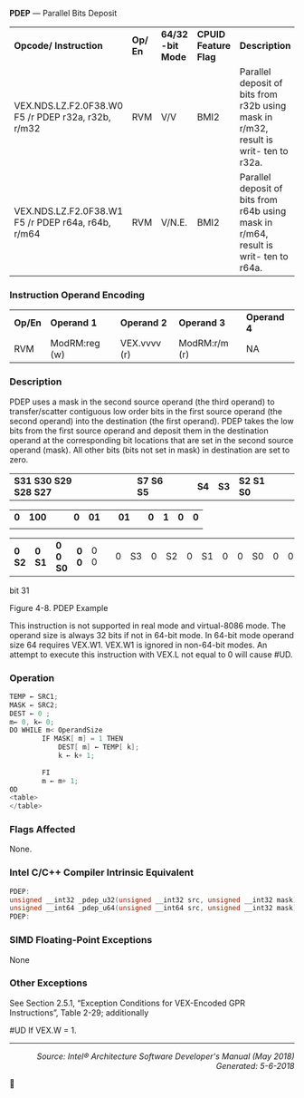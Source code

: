 <b>PDEP</b> —  Parallel Bits Deposit
<table>
	<tr>
		<td><b>Opcode/ Instruction</b></td>
		<td><b>Op/ En</b></td>
		<td><b>64/32 -bit Mode</b></td>
		<td><b>CPUID Feature Flag</b></td>
		<td><b>Description</b></td>
	</tr>
	<tr>
		<td>VEX.NDS.LZ.F2.0F38.W0 F5 /r PDEP r32a, r32b, r/m32</td>
		<td>RVM</td>
		<td>V/V</td>
		<td>BMI2</td>
		<td>Parallel deposit of bits from r32b using mask in r/m32, result is writ- ten to r32a.</td>
	</tr>
	<tr>
		<td>VEX.NDS.LZ.F2.0F38.W1 F5 /r PDEP r64a, r64b, r/m64</td>
		<td>RVM</td>
		<td>V/N.E.</td>
		<td>BMI2</td>
		<td>Parallel deposit of bits from r64b using mask in r/m64, result is writ- ten to r64a.</td>
	</tr>
</table>


### Instruction Operand Encoding
<table>
	<tr>
		<td><b>Op/En</b></td>
		<td><b>Operand 1</b></td>
		<td><b>Operand 2</b></td>
		<td><b>Operand 3</b></td>
		<td><b>Operand 4</b></td>
	</tr>
	<tr>
		<td>RVM</td>
		<td>ModRM:reg (w)</td>
		<td>VEX.vvvv (r)</td>
		<td>ModRM:r/m (r)</td>
		<td>NA</td>
	</tr>
</table>


### Description
PDEP uses a mask in the second source operand (the third operand) to transfer/scatter contiguous low order bits in
the first source operand (the second operand) into the destination (the first operand). PDEP takes the low bits from
the first source operand and deposit them in the destination operand at the corresponding bit locations that are set
in the second source operand (mask). All other bits (bits not set in mask) in destination are set to zero.
<table>
	<tr>
		<td><b>S31 S30 S29 S28 S27</b></td>
		<td><b></b></td>
		<td><b></b></td>
		<td><b></b></td>
		<td><b></b></td>
		<td><b>S7 S6 S5</b></td>
		<td><b></b></td>
		<td><b></b></td>
		<td><b>S4</b></td>
		<td><b>S3</b></td>
		<td><b>S2 S1 S0</b></td>
		<td><b></b></td>
		<td><b></b></td>
	</tr>
</table>

<table>
	<tr>
		<td><b>0</b></td>
		<td><b>100</b></td>
		<td><b></b></td>
		<td colspan=2><b></b></td>
		<td><b>0</b></td>
		<td colspan=2><b>01</b></td>
		<td><b></b></td>
		<td colspan=2><b>01</b></td>
		<td><b></b></td>
		<td><b>0</b></td>
		<td colspan=2><b>1</b></td>
		<td><b>0</b></td>
		<td><b>0</b></td>
	</tr>
	<tr>
		<td colspan=4 rowspan=2></td>
		<td colspan=3 rowspan=2></td>
		<td colspan=4 rowspan=2></td>
		<td colspan=4 rowspan=2></td>
	</tr>
</table>

<table>
	<tr>
		<td colspan=4 rowspan=3><b>0 S2</b></td>
		<td colspan=3 rowspan=3><b>0 S1</b></td>
		<td colspan=4 rowspan=3><b>0 0 S0</b></td>
		<td colspan=4 rowspan=3><b>0 0</b></td>
	</tr>
	<tr>
		<td>0 0</td>
		<td></td>
		<td>0</td>
		<td colspan=2>S3</td>
		<td>0</td>
		<td colspan=2>S2</td>
		<td>0</td>
		<td colspan=2>S1</td>
		<td>0</td>
		<td>0</td>
		<td colspan=2>S0</td>
		<td>0</td>
		<td>0</td>
	</tr>
</table>

bit 31

Figure 4-8.  PDEP Example

This instruction is not supported in real mode and virtual-8086 mode. The operand size is always 32 bits if not in
64-bit mode. In 64-bit mode operand size 64 requires VEX.W1. VEX.W1 is ignored in non-64-bit modes. An attempt
to execute this instruction with VEX.L not equal to 0 will cause \#UD.

### Operation

```java
TEMP ← SRC1;
MASK ← SRC2;
DEST ← 0 ;
m← 0, k← 0;
DO WHILE m< OperandSize
        IF MASK[ m] = 1 THEN
            DEST[ m] ← TEMP[ k];
            k ← k+ 1;
            
        FI
        m ← m+ 1;
OD
<table>
</table>

```
### Flags Affected
None.

### Intel C/C++ Compiler Intrinsic Equivalent
```c
PDEP:
unsigned __int32 _pdep_u32(unsigned __int32 src, unsigned __int32 mask);
unsigned __int64 _pdep_u64(unsigned __int64 src, unsigned __int32 mask);
PDEP:
```
### SIMD Floating-Point Exceptions

None

### Other Exceptions

See Section 2.5.1, “Exception Conditions for VEX-Encoded GPR Instructions”, Table 2-29; additionally
<p>#UD
If VEX.W = 1.

 --- 
<p align="right"><i>Source: Intel® Architecture Software Developer's Manual (May 2018)<br>Generated: 5-6-2018</i></p>
